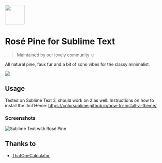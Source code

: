 <img src="https://github.com/rose-pine/rose-pine-theme/raw/main/assets/icon.png" width="64" />

# Rosé Pine for Sublime Text

> Maintained by our lovely community ☺️

All natural pine, faux fur and a bit of soho vibes for the classy minimalist.

[![](https://img.shields.io/badge/Rosé%20Pine%20Theme-191724)](https://github.com/rose-pine/rose-pine-theme)

## Usage

Tested on Sublime Text 3, should work on 2 as well.
Instructions on how to install the .tmTHeme: https://colorsublime.github.io/how-to-install-a-theme/

### Screenshots

![Sublime Text with Rosé Pine](https://i.imgur.com/aO8nlPJ.png)

## Thanks to 

- [ThatOneCalculator](https://github.com/thatonecalculator)
